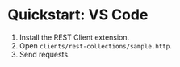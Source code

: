 # Quickstart: VS Code

1. Install the REST Client extension.
2. Open `clients/rest-collections/sample.http`.
3. Send requests.

